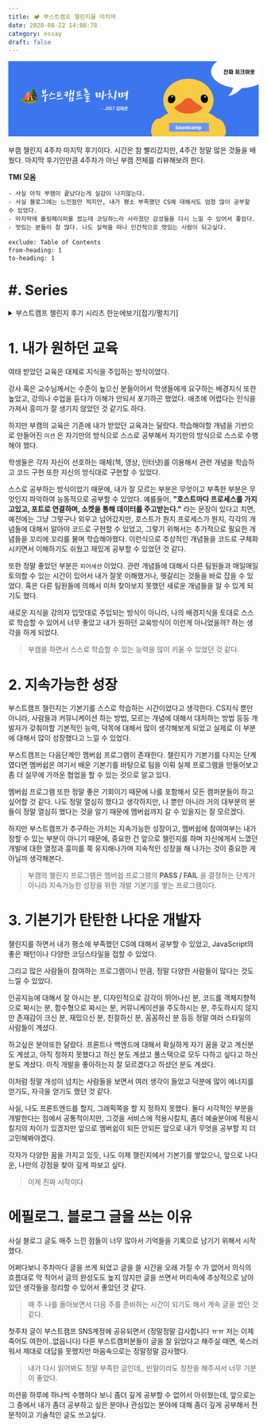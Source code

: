 ```yaml
---
title: 🏕 부스트캠프 챌린지를 마치며
date: 2020-08-22 14:08:78
category: essay
draft: false
---
```


![](./images/boostcamp-thumbnail.png)

부캠 챌린지 4주차 마지막 후기이다. 시간은 참 빨리갔지만, 4주간 정말 많은 것들을 배웠다. 마지막 후기인만큼 4주차가 아닌 부캠 전체를 리뷰해보려 한다.

**TMI 모음**

```
- 사실 아직 부캠이 끝났다는게 실감이 나지않는다.
- 사실 블로그에는 느낀점만 적지만, 내가 평소 부족했던 CS에 대해서도 엄청 많이 공부할 수 있었다.
- 마지막에 롤링페이퍼를 썼는데 코딩하느라 사라졌던 감성들을 다시 느낄 수 있어서 좋았다.
- 멋있는 분들이 참 많다. 나도 실력을 떠나 인간적으로 멋있는 사람이 되고싶다.
```

```toc
exclude: Table of Contents
from-heading: 1
to-heading: 1
```

# \#. Series

<details>
<summary>부스트캠프 챌린지 후기 시리즈 한눈에보기[접기/펼치기]</summary>
<div markdown="1">

- [1. 꾸준히 성장할 수 있는 개발자 [부스트캠프 2020 챌린지 1주차 후기]](https://taeny.dev/essay/boostcamp-challenge-1/)

- [2. 적극적이지만 말랑말랑한 개발자 [부스트캠프 2020 챌린지 2주차 후기]](https://taeny.dev/essay/boostcapm-challenge-2/)

- [3. 멘탈과 체력이 튼튼한 개발자[부스트캠프 2020 챌린지 3주차 후기]](https://taeny.dev/essay/boostcamp-challenge-3/)

- [4. 🏕 부스트캠프 챌린지를 마치며](https://taeny.dev/essay/boostcamp-challenge-3/)

</div>
</details>

# 1. 내가 원하던 교육

여태 받았던 교육은 대체로 지식을 주입하는 방식이었다.

강사 혹은 교수님께서는 수준이 높으신 분들이어서 학생들에게 요구하는 배경지식 또한 높았고, 강의나 수업을 듣다가 이해가 안되서 포기하곤 했었다. 애초에 어렵다는 인식을 가져서 흥미가 잘 생기지 않았던 것 같기도 하다.

하지만 부캠의 교육은 기존에 내가 받았던 교육과는 달랐다. 학습해야할 개념을 기반으로 만들어진 `미션` 은 자기만의 방식으로 스스로 공부해서 자기만의 방식으로 스스로 수행해야 했다.

학생들은 각자 자신이 선호하는 매체(책, 영상, 인터넷)를 이용해서 관련 개념을 학습하고 코드 구현 또한 자신의 방식대로 구현할 수 있었다.

스스로 공부하는 방식이었기 때문에, 내가 잘 모르는 부분은 무엇이고 부족한 부분은 무엇인지 파악하여 능동적으로 공부할 수 있었다. 예를들어, **"호스트마다 프로세스를 가지고있고, 포트로 연결하며, 소켓을 통해 데이터를 주고받는다."** 라는 문장이 있다고 치면, 예전에는 그냥 그렇구나 외우고 넘어갔지만, 호스트가 뭔지 프로세스가 뭔지, 각각의 개념들에 대해서 알아야 코드로 구현할 수 있었고, 그렇기 위해서는 추가적으로 필요한 개념들을 꼬리에 꼬리를 물며 학습해야했다. 이런식으로 추상적인 개념들을 코드로 구체화시키면서 이해하기도 쉬웠고 재밌게 공부할 수 있었던 것 같다.

또한 정말 좋았던 부분은 `피어세션` 이었다. 관련 개념들에 대해서 다른 팀원들과 매일매일 토의할 수 있는 시간이 있어서 내가 잘못 이해했거나, 헷갈리는 것들을 바로 잡을 수 있었다. 혹은 다른 팀원들에 의해서 미처 찾아보지 못했던 새로운 개념들을 알 수 있게 되기도 했다.

새로운 지식을 강의자 입맛대로 주입되는 방식이 아니라, 나의 배경지식을 토대로 스스로 학습할 수 있어서 너무 좋았고 내가 원하던 교육방식이 이런게 아니었을까? 하는 생각을 하게 되었다.

> 부캠을 하면서 스스로 학습할 수 있는 능력을 많이 키울 수 있었던 것 같다.

# 2. 지속가능한 성장

부스트캠프 챌린지는 기본기를 스스로 학습하는 시간이었다고 생각한다. CS지식 뿐만 아니라, 사람들과 커뮤니케이션 하는 방법, 모르는 개념에 대해서 대처하는 방법 등등 개발자가 갖춰야할 기본적인 능력, 덕목에 대해서 많이 생각해보게 되었고 실제로 이 부분에 대해서 많이 성장했다고 느낄 수 있었다.

부스트캠프는 다음단계인 멤버쉽 프로그램이 존재한다. 챌린지가 기본기를 다지는 단계였다면 멤버쉽은 여기서 배운 기본기를 바탕으로 팀을 이뤄 실제 프로그램을 만들어보고 좀 더 실무에 가까운 협업을 할 수 있는 것으로 알고 있다.

멤버쉽 프로그램 또한 정말 좋은 기회이기 때문에 나를 포함해서 모든 캠퍼분들이 하고싶어할 것 같다. 나도 정말 열심히 했다고 생각하지만, 나 뿐만 아니라 거의 대부분의 분들이 정말 열심히 했다는 것을 알기 때문에 멤버쉽까지 갈 수 있을지는 잘 모르겠다.

하지만 부스트캠프가 추구하는 가치는 지속가능한 성장이고, 멤버쉽에 참여여부는 내가 정할 수 있는 부분이 아니기 때문에, 중요한 건 앞으로 챌린지를 하며 자신에게서 느꼈던 개발에 대한 열정과 흥미를 쭉 유지해나가며 지속적인 성장을 해 나가는 것이 중요한 게 아닐까 생각해본다.

> 부캠의 챌린지 프로그램은 멤버쉽 프로그램의 **PASS / FAIL** 을 결정하는 단계가 아니라 지속가능한 성장을 위한 개발 기본기를 쌓는 프로그램이다.

# 3. 기본기가 탄탄한 나다운 개발자

챌린지를 하면서 내가 평소에 부족했던 CS에 대해서 공부할 수 있었고, JavaScript의 좋은 패턴이나 다양한 코딩스타일을 접할 수 있었다.

그리고 많은 사람들이 참여하는 프로그램이니 만큼, 정말 다양한 사람들이 많다는 것도 느낄 수 있었다.

인공지능에 대해서 잘 아시는 분, 디자인적으로 감각이 뛰어나신 분, 코드를 객체지향적으로 짜시는 분, 함수형으로 짜시는 분, 커뮤니케이션을 주도하시는 분, 주도하시지 않지만 존재감이 크신 분, 재밌으신 분, 친절하신 분, 꼼꼼하신 분 등등 정말 여러 스타일의 사람들이 계셨다.

하고싶은 분야또한 달랐다. 프론트나 백엔드에 대해서 확실하게 자기 꿈을 갖고 계신분도 계셨고, 아직 정하지 못했다고 하신 분도 계셨고 풀스택으로 모두 다하고 싶다고 하신 분도 계셨다. 아직 개발을 좋아하는지 잘 모르겠다고 하셨던 분도 계셨다.

이처럼 정말 개성이 넘치는 사람들을 보면서 여러 생각이 들었고 덕분에 많이 에너지를 얻기도, 자극을 얻기도 했던 것 같다.

사실, 나도 프론트엔드를 할지, 그래픽쪽을 할 지 정하지 못했다. 둘다 시각적인 부분을 개발한다는 점에서 공통적이지만, 그것을 서비스에 적용시킬지, 좀더 예술분야에 적용시킬지의 차이가 있겠지만 앞으로 멤버쉽이 되든 안되든 앞으로 내가 무엇을 공부할 지 더 고민해봐야겠다.

각자가 다양한 꿈을 가지고 있듯, 나도 이제 챌린지에서 기본기를 쌓았으니, 앞으로 나다운, 나만의 강점을 찾아 깊게 파보고 싶다.

> 이제 진짜 시작이다

# 에필로그. 블로그 글을 쓰는 이유

사실 블로그 글도 매주 느낀 점들이 너무 많아서 기억들을 기록으로 남기기 위해서 시작했다.

어쩌다보니 주차마다 글을 쓰게 되었고 글을 쓸 시간을 오래 가질 수 가 없어서 의식의 흐름대로 막 적어서 글의 완성도도 높지 않지만 글을 쓰면서 머리속에 추상적으로 남아있던 생각들을 정리할 수 있어서 좋았던 것 같다.

> 매 주 나를 돌아보면서 다음 주를 준비하는 시간이 되기도 해서 계속 글을 썼던 것 같다.

첫주차 글이 부스트캠프 SNS계정에 공유되면서 (정말정말 감사합니다 ㅠㅠ 저는 이제 죽어도 여한이..없읍니다) 다른 부스트캠퍼분들이 글을 잘 읽었다고 해주실 때면, 쑥스러워서 제대로 대답을 못했지만 마음속으로는 정말정말 감사했다.

> 내가 다시 읽어봐도 정말 부족한 글인데,, 빈말이라도 칭찬을 해주셔서 너무 기분이 좋았다.

미션을 하루에 하나씩 수행하다 보니 좀더 깊게 공부할 수 없어서 아쉬웠는데, 앞으로는 그 중에서 내가 좀더 공부하고 싶은 분야나 관심있는 분야에 대해 좀더 깊게 공부해서 전문적이고 기술적인 글도 쓰고싶다.
